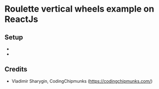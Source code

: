 # Roulette vertical wheels example on ReactJs

Setup
-----
*
*

Credits
-------
* Vladimir Sharygin, CodingChipmunks (<https://codingchipmunks.com/>)
